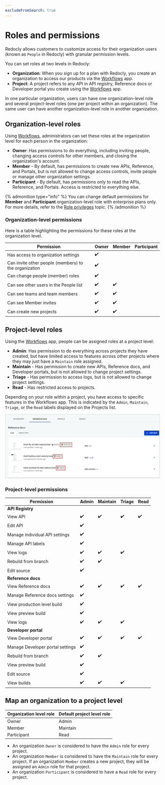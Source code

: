 ```yaml
---
excludeFromSearch: true
---
```


# Roles and permissions

Redocly allows customers to customize access for their organization users (known as `People` in Redocly) with granular permission levels.

You can set roles at two levels in Redocly:

- **Organization**: When you sign up for a plan with Redocly, you create an organization to access our products via the [Workflows](https://app.redocly.com) app.
- **Project**: A project refers to any API in API registry, Reference docs or Developer portal you create using the [Workflows](https://app.redocly.com) app.

In one particular organization, users can have one organization-level role and several project-level roles (one per project within an organization).
The same user can have another organization-level role in another organization.

## Organization-level roles

Using [Workflows](https://app.redocly.com), administrators can set these roles at the organization level for each person in the organization:

- **Owner**: Has permissions to do everything, including inviting people, changing access controls for other members, and closing the organization's account.
- **Member** - By default, has permissions to create new APIs, Reference, and Portals, but is not allowed to change access controls, invite people or manage other organization settings.
- **Participant** - By default, has permissions only to read the APIs, Reference, and Portals.
  Access is restricted to everything else.

{% admonition type="info" %}
You can change default permissions for **Member** and **Participant** organization-level role with enterprise plans only. For more details, refer to the [Role privileges](../settings/role-privileges.md) topic.
{% /admonition %}

### Organization-level permissions

Here is a table highlighting the permissions for these roles at the organization level.

| Permission                                            | Owner | Member | Participant |
| ----------------------------------------------------- | ----- | ------ | ----------- |
| Has access to organization settings                   | ✔️    |        |             |
| Can invite other people (members) to the organization | ✔️    |        |             |
| Can change people (member) roles                      | ✔️    |        |             |
| Can see other users in the People list                | ✔️    | ✔️     |             |
| Can see teams and team members                        | ✔️    | ✔️     |             |
| Can see Member invites                                | ✔️    | ✔️     |             |
| Can create new projects                               | ✔️    | ✔️     |             |

## Project-level roles

Using the [Workflows](https://app.redocly.com) app, people can be assigned roles at a project level:

- **Admin**: Has permission to do everything across projects they have created, but have limited access to features across other projects where they may just have a `Maintain` role assigned.
- **Maintain** - Has permission to create new APIs, Reference docs, and Developer portals, but is not allowed to change project settings.
- **Triage** - Has permission to access logs, but is not allowed to change project settings.
- **Read** - Has restricted access to projects.

Depending on your role within a project, you have access to specific features in the Workflows app. This is indicated by the `Admin`, `Maintain`, `Triage`, or the `Read` labels displayed on the Projects list.

![Project role labels](./images/project-role-labels.png)

### Project-level permissions

| Permission                       | Admin | Maintain | Triage | Read |
| -------------------------------- | ----- | -------- | ------ | ---- |
| **API Registry**                 |       |          |        |      |
| View API                         | ✔️    | ✔️       | ✔️     | ✔️   |
| Edit API                         | ✔️    |          |        |      |
| Manage individual API settings   | ✔️    |          |        |      |
| Manage API labels                | ✔️    |          |        |      |
| View logs                        | ✔️    | ✔️       | ✔️     |      |
| Rebuild from branch              | ✔️    | ✔️       |        |      |
| Edit source                      | ✔️    |          |        |      |
| **Reference docs**               |       |          |        |      |
| View Reference docs              | ✔️    | ✔️       | ✔️     | ✔️   |
| Manage Reference docs settings   | ✔️    |          |        |      |
| View production level build      | ✔️    |          |        |      |
| View preview build               | ✔️    |          |        |      |
| View logs                        | ✔️    | ✔️       | ✔️     |      |
| **Developer portal**             |       |          |        |      |
| View Developer portal            | ✔️    | ✔️       | ✔️     | ✔️   |
| Manage Developer portal settings | ✔️    |          |        |      |
| Rebuild from branch              | ✔️    | ✔️       |        |      |
| View preview build               | ✔️    |          |        |      |
| Edit source                      | ✔️    |          |        |      |
| View builds                      | ✔️    | ✔️       | ✔️     |      |

## Map an organization to a project level

| Organization level role | Default project level role |
| ----------------------- | -------------------------- |
| Owner                   | Admin                      |
| Member                  | Maintain                   |
| Participant             | Read                       |

- An organization `Owner` is considered to have the `Admin` role for every project.
- An organization `Member` is considered to have the `Maintain` role for every project. If an organization `Member` creates a new project, they will be assigned an `Admin` role for that project.
- An organization `Participant` is considered to have a `Read` role for every project.
